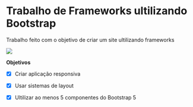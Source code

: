 # Trabalho de Frameworks ultilizando Bootstrap

Trabalho feito com o objetivo de criar um site ultilizando frameworks

<img src="./README_gif.gif"/>

<strong>Objetivos</strong>

- [X] Criar aplicação responsiva
- [X] Usar sistemas de layout
- [X] Ultilizar ao menos 5 componentes do Bootstrap 5

